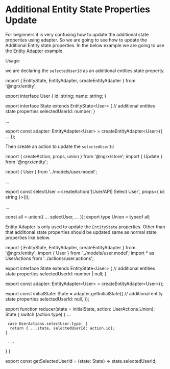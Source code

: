 # Additional Entity State Properties Update

 For beginners it is very confusing how to update the additional state properties using adapter. So we are going to see how to update the Additional Entity state properties. In the below example we are going to use the [Entity Adapter](https://ngrx.io/guide/entity/adapter) example.

 Usage:

 we are declaring the `selectedUserId` as an additional entities state property.

 <code-example header="user.reducer.ts">
import { EntityState, EntityAdapter, createEntityAdapter } from '@ngrx/entity';

 export interface User {
  id: string;
  name: string;
}

 export interface State extends EntityState&lt;User&gt; {
  // additional entities state properties
  selectedUserId: number;
}

 ...

 export const adapter: EntityAdapter&lt;User&gt; = createEntityAdapter&lt;User&gt;({
  ...
});
</code-example>

 Then create an action to update the `selectedUserId`

 <code-example header="user.actions.ts">
import { createAction, props, union } from '@ngrx/store';
import { Update } from '@ngrx/entity';

 import { User } from '../models/user.model';

 ...

 export const selectUser = createAction('[User/API] Select User', props&lt;{ id: string }&gt;());

 ...

 const all = union({
  ...
  selectUser,
  ...
});
export type Union = typeof all;
</code-example>

 Entity Adapter is only used to update the `EntityState` properties. Other than that additional state properties should be updated same as normal state properties like below.

 <code-example header="user.reducer.ts">
import { EntityState, EntityAdapter, createEntityAdapter } from '@ngrx/entity';
import { User } from '../models/user.model';
import * as UserActions from '../actions/user.actions';

 export interface State extends EntityState&lt;User&gt; {
  // additional entities state properties
  selectedUserId: number | null;
}

 export const adapter: EntityAdapter&lt;User&gt; = createEntityAdapter&lt;User&gt;();

 export const initialState: State = adapter.getInitialState({
  // additional entity state properties
  selectedUserId: null,
});

 export function reducer(state = initialState, action: UserActions.Union): State {
  switch (action.type) {
    ...

     case UserActions.selectUser.type: {
      return { ...state, selectedUserId: action.id};
    }

     ...
  }
}

 export const getSelectedUserId = (state: State) => state.selectedUserId;

 </code-example>

